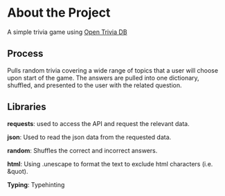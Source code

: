 <h1>About the Project</h1>

A simple trivia game using <a href="https://opentdb.com/api_config.php">Open Trivia DB</a>

<h2>Process</h2>

Pulls random trivia covering a wide range of topics that a user will choose upon start of the game. The answers are pulled into one dictionary, shuffled, and presented to the user with the related question. 

<h2>Libraries</h2>

<b>requests</b>: used to access the API and request the relevant data.

<b>json</b>: Used to read the json data from the requested data.

<b>random</b>: Shuffles the correct and incorrect answers.

<b>html</b>: Using .unescape to format the text to exclude html characters (i.e. &quot).

<b>Typing</b>: Typehinting
